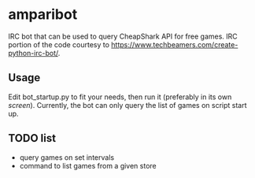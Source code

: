 # amparibot

IRC bot that can be used to query CheapShark API for free games.
IRC portion of the code courtesy to https://www.techbeamers.com/create-python-irc-bot/.

## Usage

Edit bot_startup.py to fit your needs, then run it (preferably in its own *screen*).
Currently, the bot can only query the list of games on script start up.

## TODO list

- query games on set intervals
- command to list games from a given store
